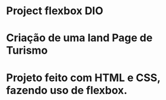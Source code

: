 # Project flexbox DIO
# Criação de uma land Page de Turismo
# Projeto feito com HTML e CSS, fazendo uso de flexbox.
